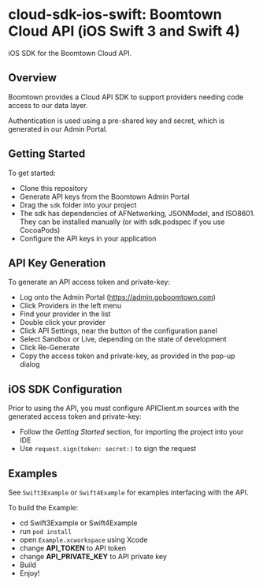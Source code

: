 # cloud-sdk-ios-swift: Boomtown Cloud API (iOS Swift 3 and Swift 4)
iOS SDK for the Boomtown Cloud API.

## Overview
Boomtown provides a Cloud API SDK to support providers needing code access to our data layer.

Authentication is used using a pre-shared key and secret, which is generated in our Admin Portal.

## Getting Started
To get started:
 - Clone this repository
 - Generate API keys from the Boomtown Admin Portal
 - Drag the `sdk` folder into your project
 - The sdk has dependencies of AFNetworking, JSONModel, and ISO8601. They can be installed manually (or with sdk.podspec if you use CocoaPods)
 - Configure the API keys in your application

## API Key Generation
To generate an API access token and private-key:
 - Log onto the Admin Portal (https://admin.goboomtown.com)
 - Click Providers in the left menu
 - Find your provider in the list
 - Double click your provider
 - Click API Settings, near the button of the configuration panel
 - Select Sandbox or Live, depending on the state of development
 - Click Re-Generate
 - Copy the access token and private-key, as provided in the pop-up dialog

## iOS SDK Configuration
Prior to using the API, you must configure APIClient.m sources with the generated access token and private-key:
 - Follow the *Getting Started* section, for importing the project into your IDE
 - Use `request.sign(token: secret:)` to sign the request

## Examples
See `Swift3Example` or `Swift4Example` for examples interfacing with the API.

To build the Example:

- cd Swift3Example or Swift4Example
- run `pod install`
- open `Example.xcworkspace` using Xcode
- change __API_TOKEN__ to API token
- change __API_PRIVATE_KEY__ to API private key
- Build
- Enjoy!
